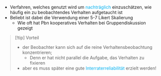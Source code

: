 - Verfahren, welches genutzt wird um <span style="color:rgb(0, 176, 240)">nachträglich</span> einzuschätzen, wie häufig ein zu beobachtendes Verhalten aufgetaucht ist
- Beliebt ist dabei die Verwendung einer 5-7 Likert Skalierung
	- Wie oft hat Pbn kooperatives Verhalten bei Gruppendiskussion gezeigt

> [!tip] Vorteil
> - der Beobachter kann sich auf die reine Verhaltensbeobachtung konzentrieren; 
> 	- Denn er hat nicht parallel die Aufgabe, das Verhalten zu fixieren
> - aber es muss später eine gute <span style="color:rgb(0, 176, 240)">Interraterreliabilität</span> erzielt werden!

